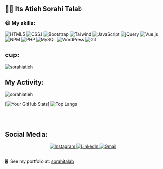 
<h2>  🙋‍♀️ Its Atieh Sorahi Talab </h2> 






### 😄 My skills:

<div display="flex">
<!--    <img src="https://img.shields.io/badge/css3-%231572B6.svg?style=for-the-badge&logo=css3&logoColor=white" alt="CSS"/> -->
  
 ![HTML5](https://img.shields.io/badge/html5-%23E34F26.svg?style=for-the-badge&logo=html5&logoColor=white) ![CSS3](https://img.shields.io/badge/css3-%231572B6.svg?style=for-the-badge&logo=css3&logoColor=white) ![Bootstrap](https://img.shields.io/badge/bootstrap-%238511FA.svg?style=for-the-badge&logo=bootstrap&logoColor=white) ![Tailwind](https://img.shields.io/badge/tailwind-%2320232a.svg?style=for-the-badge&logo=react&logoColor=%2361DAFB)
   ![JavaScript](https://img.shields.io/badge/javascript-%23323330.svg?style=for-the-badge&logo=javascript&logoColor=%23F7DF1E) ![jQuery](https://img.shields.io/badge/jquery-%230769AD.svg?style=for-the-badge&logo=jquery&logoColor=white) ![Vue.js](https://img.shields.io/badge/vuejs-%2335495e.svg?style=for-the-badge&logo=vuedotjs&logoColor=%234FC08D) ![NPM](https://img.shields.io/badge/NPM-%23CB3837.svg?style=for-the-badge&logo=npm&logoColor=white) ![PHP](https://img.shields.io/badge/php-%23777BB4.svg?style=for-the-badge&logo=php&logoColor=white)  ![MySQL](https://img.shields.io/badge/mysql-%2300f.svg?style=for-the-badge&logo=mysql&logoColor=white) ![WordPress](https://img.shields.io/badge/WordPress-%23117AC9.svg?style=for-the-badge&logo=WordPress&logoColor=white) ![Git](https://img.shields.io/badge/git-%23F05033.svg?style=for-the-badge&logo=git&logoColor=white) 
</div>

## cup:

<p align="left"> <a href="https://github.com/ryo-ma/github-profile-trophy"><img src="https://github-profile-trophy.vercel.app/?username=sorahiatieh" alt="sorahiatieh" /></a> </p>


## My Activity:

<p align="left"> <img src="https://komarev.com/ghpvc/?username=sorahiatieh&label=Profile%20views&color=0e75b6&style=flat" alt="sorahiatieh" /> </p>

<p display="flex">

  [![Your GitHub Stats](https://github-readme-stats.vercel.app/api?username=sorahiatieh&show_icons=true&theme=tokyonight&hide=prs)] ![Top Langs](https://github-readme-stats.vercel.app/api/top-langs/?username=sorahiatieh&hide_progress=true)

</p>





</br>
</br>


## Social Media:

<div align="center">
  <a href="http://www.instagram.com/missatisorahi/">
    <img alt="Instagram" src="https://img.shields.io/badge/instagram-ea4456.svg?&style=for-the-badge&logo=instagram&logoColor=white" />
  </a>
  <a href="https://www.linkedin.com/in/atieh-sorahi-talab-28971468/">
    <img alt="LinkedIn" src="https://img.shields.io/badge/-LinkedIn-0A66C2?style=for-the-badge&logo=linkedin&logoColor=white" />
  </a>
  <a href="mailto:a.sorahitalab@gmail.com">
    <img alt="Gmail" src="https://img.shields.io/badge/-GMAIL-D14836?style=for-the-badge&logo=gmail&logoColor=white" />
  </a>
 
</div>

##

 🖥️  See my portfolio at:  [sorahitalab](http://sorahitalab.ir/)








